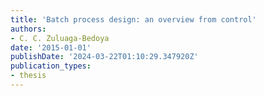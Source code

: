 ```yaml
---
title: 'Batch process design: an overview from control'
authors:
- C. C. Zuluaga-Bedoya
date: '2015-01-01'
publishDate: '2024-03-22T01:10:29.347920Z'
publication_types:
- thesis
---
```

